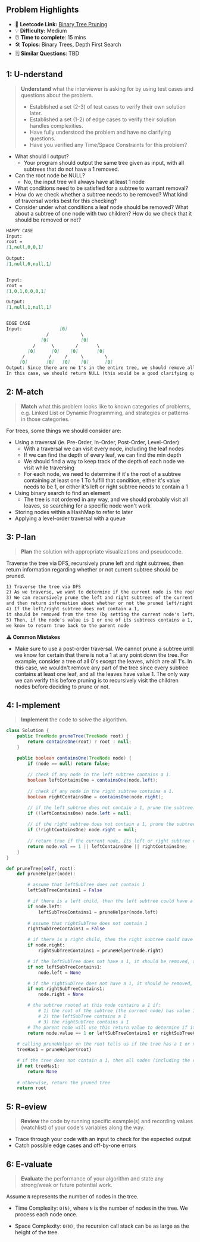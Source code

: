 ## Problem Highlights

* 🔗 **Leetcode Link:** [Binary Tree Pruning](https://leetcode.com/problems/binary-tree-pruning/)
* 💡 **Difficulty:** Medium
* ⏰ **Time to complete**: 15 mins
* 🛠️ **Topics**: Binary Trees, Depth First Search
* 🗒️ **Similar Questions**: TBD
    
## 1: U-nderstand
 
> **Understand** what the interviewer is asking for by using test cases and questions about the problem.
> 
> - Established a set (2-3) of test cases to verify their own solution later.
> - Established a set (1-2) of edge cases to verify their solution handles complexities.
> - Have fully understood the problem and have no clarifying questions.
> - Have you verified any Time/Space Constraints for this problem?

- What should I output?
  - Your program should output the same tree given as input, with all subtrees that do not have a 1 removed.
- Can the root node be NULL?
  - No, the input tree will always have at least 1 node
- What conditions need to be satisfied for a subtree to warrant removal?
- How do we check whether a subtree needs to be removed? What kind of traversal works best for this checking?
- Consider under what conditions a leaf node should be removed? What about a subtree of one node with two children? How do we check that it should be removed or not?
   
```markdown
HAPPY CASE
Input:
root =
[1,null,0,0,1]
 
Output: 
[1,null,0,null,1]


Input: 
root =
[1,0,1,0,0,0,1]

Output:
[1,null,1,null,1]


EDGE CASE
Input:              [0]
               /            \
             [0]            [0]
          /      \        /       \
        [0]      [0]    [0]       [0]
      /         /     /     \        \
     [0]       [0]   [0]    [0]      [0]  
Output: Since there are no 1's in the entire tree, we should remove all nodes. 
In this case, we should return NULL (this would be a good clarifying question to ask your interviewer).
```   
    
## 2: M-atch

<!-- See https://docs.google.com/document/d/1hYT1hoOJ6pFIt8A5q-PIZmYP7pB4WqlzyUJgFx9x2mY/edit#heading=h.ya2de4n4zsds for list of algorithms based on question type-->

> **Match** what this problem looks like to known categories of problems, e.g. Linked List or Dynamic Programming, and strategies or patterns in those categories.


For trees, some things we should consider are:
- Using a traversal (ie. Pre-Order, In-Order, Post-Order, Level-Order)
  - With a traversal we can visit every node, including the leaf nodes
  - If we can find the depth of every leaf, we can find the min depth
  - We should find a way to keep track of the depth of each node we visit while traversing
  - For each node, we need to determine if it's the root of a subtree containing at least one 1
To fulfill that condition, either it's value needs to be 1, or either it's left or right subtree needs to contain a 1
- Using binary search to find an element
  - The tree is not ordered in any way, and we should probably visit all leaves, so searching for a specific node won't work
- Storing nodes within a HashMap to refer to later
- Applying a level-order traversal with a queue


## 3: P-lan

> **Plan** the solution with appropriate visualizations and pseudocode.

Traverse the tree via DFS, recursively prune left and right subtrees, then return information regarding whether or not current subtree should be pruned.

```markdown
1) Traverse the tree via DFS
2) As we traverse, we want to determine if the current node is the root of a subtree containing a 1
3) We can recursively prune the left and right subtrees of the current node, 
and then return information about whether or not the pruned left/right subtree contains a 1 back to the current node
4) If the left/right subtree does not contain a 1, 
it should be removed from the tree (by setting the current node's left/right child to NULL)
5) Then, if the node's value is 1 or one of its subtrees contains a 1, 
we know to return true back to the parent node
```

**⚠️ Common Mistakes**

* Make sure to use a post-order traversal. We cannot prune a subtree until we know for certain that there is not a 1 at any point down the tree. For example, consider a tree of all 0's except the leaves, which are all 1's. In this case, we wouldn't remove any part of the tree since every subtree contains at least one leaf, and all the leaves have value 1. The only way we can verify this before pruning is to recursively visit the children nodes before deciding to prune or not.

## 4: I-mplement

> **Implement** the code to solve the algorithm.

```java
class Solution {
    public TreeNode pruneTree(TreeNode root) {
        return containsOne(root) ? root : null;
    }

    public boolean containsOne(TreeNode node) {
        if (node == null) return false;
        
        // check if any node in the left subtree contains a 1.
        boolean leftContainsOne = containsOne(node.left);
        
        // check if any node in the right subtree contains a 1.
        boolean rightContainsOne = containsOne(node.right);

        // if the left subtree does not contain a 1, prune the subtree.
        if (!leftContainsOne) node.left = null;
        
        // if the right subtree does not contain a 1, prune the subtree.
        if (!rightContainsOne) node.right = null;
        
        // return true if the current node, its left or right subtree contains a 1.
        return node.val == 1 || leftContainsOne || rightContainsOne;
    }
}
```
```python
def pruneTree(self, root):
    def pruneHelper(node):

        # assume that leftSubTree does not contain 1
        leftSubTreeContains1 = False

        # if there is a left child, then the left subtree could have a 1, so recursively check this
        if node.left:
            leftSubTreeContains1 = pruneHelper(node.left)
        
        # assume that rightSubTree does not contain 1
        rightSubTreeContains1 = False

        # if there is a right child, then the right subtree could have a 1, so recursively check this
        if node.right:
            rightSubTreeContains1 = pruneHelper(node.right)

        # if the leftSubTree does not have a 1, it should be removed, as per the algorithm specification
        if not leftSubTreeContains1:
            node.left = None

        # if the rightSubTree does not have a 1, it should be removed, as per the algorithm specification
        if not rightSubTreeContains1:
            node.right = None

        # the subtree rooted at this node contains a 1 if:
            # 1) the root of the subtree (the current node) has value 1
            # 2) the leftSubTree contains a 1
            # 3) the rightSubTree contains a 1
        # The parent node will use this return value to determine if its child should be pruned or not
        return node.value == 1 or leftSubTreeContains1 or rightSubTreeContains1
    
    # calling pruneHelper on the root tells us if the tree has a 1 or not
    treeHas1 = pruneHelper(root)

    # if the tree does not contain a 1, then all nodes (including the root) should be removed
    if not treeHas1:
        return None
    
    # otherwise, return the pruned tree
    return root
```
    
## 5: R-eview

> **Review** the code by running specific example(s) and recording values (watchlist) of your code's variables along the way.

- Trace through your code with an input to check for the expected output
- Catch possible edge cases and off-by-one errors

## 6: E-valuate

> **Evaluate** the performance of your algorithm and state any strong/weak or future potential work.

Assume `N` represents the number of nodes in the tree.

* Time Complexity: `O(N)`, where `N` is the number of nodes in the tree. We process each node once.

* Space Complexity: `O(N)`, the recursion call stack can be as large as the height of the tree. 